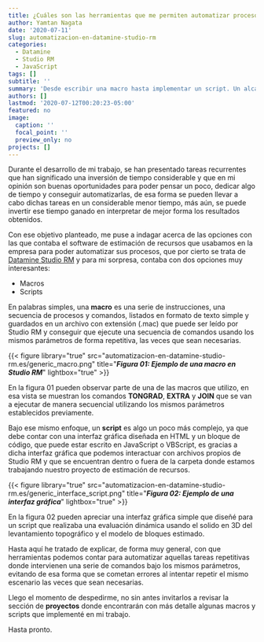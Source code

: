 ```yaml
---
title: ¿Cuáles son las herramientas que me permiten automatizar procesos en Datamine Studio RM?
author: Yamtan Nagata
date: '2020-07-11'
slug: automatizacion-en-datamine-studio-rm
categories:
  - Datamine
  - Studio RM
  - JavaScript
tags: []
subtitle: ''
summary: 'Desde escribir una macro hasta implementar un script. Un alcance a las opciones en Datamine para poder automatizar diversos procesos.'
authors: []
lastmod: '2020-07-12T00:20:23-05:00'
featured: no
image:
  caption: ''
  focal_point: ''
  preview_only: no
projects: []
---
```


Durante el desarrollo de mi trabajo, se han presentado tareas recurrentes que han significado una inversión de tiempo considerable y que en mi opinión son buenas oportunidades para poder pensar un poco, dedicar algo de tiempo y conseguir automatizarlas, de esa forma se pueden llevar a cabo dichas tareas en un considerable menor tiempo, más aún, se puede invertir ese tiempo ganado en interpretar de mejor forma los resultados obtenidos.

Con ese objetivo planteado, me puse a indagar acerca de las opciones con las que contaba el software de estimación de recursos que usabamos en la empresa para poder automatizar sus procesos, que por cierto se trata de [Datamine Studio RM](https://www.dataminesoftware.com/es/solutions/studio-rm-recursos-y-reservas/) y para mi sorpresa, contaba con dos opciones muy interesantes:

* Macros
* Scripts

En palabras simples, una **macro** es una serie de instrucciones, una secuencia de procesos y comandos, listados en formato de texto simple y guardados en un archivo con extensión (.mac) que puede ser leído por Studio RM y conseguir que ejecute una secuencia de comandos usando los mismos parámetros de forma repetitiva, las veces que sean necesarias.

{{< figure library="true" src="automatizacion-en-datamine-studio-rm.es/generic_macro.png" title="**_Figura 01: Ejemplo de una macro en Studio RM_**" lightbox="true" >}}

En la figura 01 pueden observar parte de una de las macros que utilizo, en esa vista se muestran los comandos **TONGRAD**, **EXTRA** y **JOIN** que se van a ejecutar de manera secuencial utilizando los mismos parámetros establecidos previamente.

Bajo ese mismo enfoque, un **script** es algo un poco más complejo, ya que debe contar con una interfaz gráfica diseñada en HTML y un bloque de código, que puede estar escrito en JavaScript o VBScript, es gracias a dicha interfaz gráfica que podemos interactuar con archivos propios de Studio RM y que se encuentran dentro o fuera de la carpeta donde estamos trabajando nuestro proyecto de estimación de recursos.

{{< figure library="true" src="automatizacion-en-datamine-studio-rm.es/generic_interface_script.png" title="**_Figura 02: Ejemplo de una interfaz gráfica_**" lightbox="true" >}}

En la figura 02 pueden apreciar una interfaz gráfica simple que diseñé para un script que realizaba una evaluación dinámica usando el solido en 3D del levantamiento topográfico y el modelo de bloques estimado.

Hasta aquí he tratado de explicar, de forma muy general, con que herramientas podemos contar para automatizar aquellas tareas repetitivas donde intervienen una serie de comandos bajo los mismos parámetros, evitando de esa forma que se cometan errores al intentar repetir el mismo escenario las veces que sean necesarias.

Llego el momento de despedirme, no sin antes invitarlos a revisar la sección de **proyectos** donde encontrarán con más detalle algunas macros y scripts que implementé en mi trabajo.

Hasta pronto.
